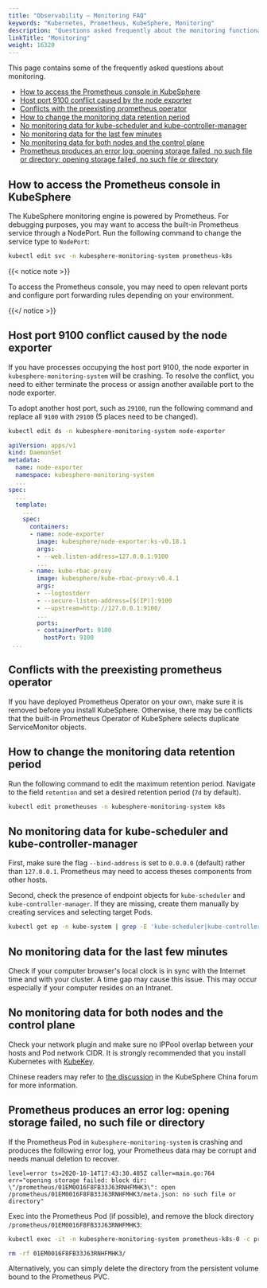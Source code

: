 ```yaml
---
title: "Observability — Monitoring FAQ"
keywords: "Kubernetes, Prometheus, KubeSphere, Monitoring"
description: "Questions asked frequently about the monitoring functionality."
linkTitle: "Monitoring"
weight: 16320
---
```


This page contains some of the frequently asked questions about monitoring.

- [How to access the Prometheus console in KubeSphere](#how-to-access-the-prometheus-console-in-kubesphere)
- [Host port 9100 conflict caused by the node exporter](#host-port-9100-conflict-caused-by-the-node-exporter)
- [Conflicts with the preexisting prometheus operator](#conflicts-with-the-preexisting-prometheus-operator)
- [How to change the monitoring data retention period](#how-to-change-the-monitoring-data-retention-period)
- [No monitoring data for kube-scheduler and kube-controller-manager](#no-monitoring-data-for-kube-scheduler-and-kube-controller-manager)
- [No monitoring data for the last few minutes](#no-monitoring-data-for-the-last-few-minutes)
- [No monitoring data for both nodes and the control plane](#no-monitoring-data-for-both-nodes-and-the-control-plane)
- [Prometheus produces an error log: opening storage failed, no such file or directory: opening storage failed, no such file or directory](#prometheus-produces-an-error-log-opening-storage-failed-no-such-file-or-directory)

## How to access the Prometheus console in KubeSphere

The KubeSphere monitoring engine is powered by Prometheus. For debugging purposes, you may want to access the built-in Prometheus service through a NodePort. Run the following command to change the service type to `NodePort`:

```bash
kubectl edit svc -n kubesphere-monitoring-system prometheus-k8s
```

{{< notice note >}}

To access the Prometheus console, you may need to open relevant ports and configure port forwarding rules depending on your environment.

{{</ notice >}} 

## Host port 9100 conflict caused by the node exporter

If you have processes occupying the host port 9100, the node exporter in `kubesphere-monitoring-system` will be crashing. To resolve the conflict, you need to either terminate the process or assign another available port to the node exporter.

To adopt another host port, such as `29100`, run the following command and replace all `9100` with `29100` (5 places need to be changed).

 ```bash
kubectl edit ds -n kubesphere-monitoring-system node-exporter
 ```

 ```yaml
 apiVersion: apps/v1
 kind: DaemonSet
 metadata:
   name: node-exporter
   namespace: kubesphere-monitoring-system
   ...
 spec:
   ...
   template:
     ...
     spec:
       containers:
       - name: node-exporter
         image: kubesphere/node-exporter:ks-v0.18.1
         args:
         - --web.listen-address=127.0.0.1:9100
         ...
       - name: kube-rbac-proxy
         image: kubesphere/kube-rbac-proxy:v0.4.1
         args:
         - --logtostderr
         - --secure-listen-address=[$(IP)]:9100
         - --upstream=http://127.0.0.1:9100/
         ...
         ports:
         - containerPort: 9100
           hostPort: 9100
  ...
 ```

## Conflicts with the preexisting prometheus operator

If you have deployed Prometheus Operator on your own, make sure it is removed before you install KubeSphere. Otherwise, there may be conflicts that the built-in Prometheus Operator of KubeSphere selects duplicate ServiceMonitor objects.

## How to change the monitoring data retention period

Run the following command to edit the maximum retention period. Navigate to the field `retention` and set a desired retention period (`7d` by default).

```bash
kubectl edit prometheuses -n kubesphere-monitoring-system k8s
```

## No monitoring data for kube-scheduler and kube-controller-manager

First, make sure the flag `--bind-address` is set to `0.0.0.0` (default) rather than `127.0.0.1`. Prometheus may need to access theses components from other hosts.

Second, check the presence of endpoint objects for `kube-scheduler` and `kube-controller-manager`. If they are missing, create them manually by creating services and selecting target Pods.

```bash
kubectl get ep -n kube-system | grep -E 'kube-scheduler|kube-controller-manager'
```

## No monitoring data for the last few minutes

Check if your computer browser's local clock is in sync with the Internet time and with your cluster. A time gap may cause this issue. This may occur especially if your computer resides on an Intranet.

## No monitoring data for both nodes and the control plane

Check your network plugin and make sure no IPPool overlap between your hosts and Pod network CIDR. It is strongly recommended that you install Kubernetes with [KubeKey](https://github.com/kubesphere/kubekey).

Chinese readers may refer to [the discussion](https://kubesphere.com.cn/forum/d/2027/16) in the KubeSphere China forum for more information.

## Prometheus produces an error log: opening storage failed, no such file or directory

If the Prometheus Pod in `kubesphere-monitoring-system` is crashing and produces the following error log, your Prometheus data may be corrupt and needs manual deletion to recover.

```shell
level=error ts=2020-10-14T17:43:30.485Z caller=main.go:764 err="opening storage failed: block dir: \"/prometheus/01EM0016F8FB33J63RNHFMHK3\": open /prometheus/01EM0016F8FB33J63RNHFMHK3/meta.json: no such file or directory"
```

Exec into the Prometheus Pod (if possible), and remove the block directory `/prometheus/01EM0016F8FB33J63RNHFMHK3`:

```bash
kubectl exec -it -n kubesphere-monitoring-system prometheus-k8s-0 -c prometheus sh

rm -rf 01EM0016F8FB33J63RNHFMHK3/
```

Alternatively, you can simply delete the directory from the persistent volume bound to the Prometheus PVC.
